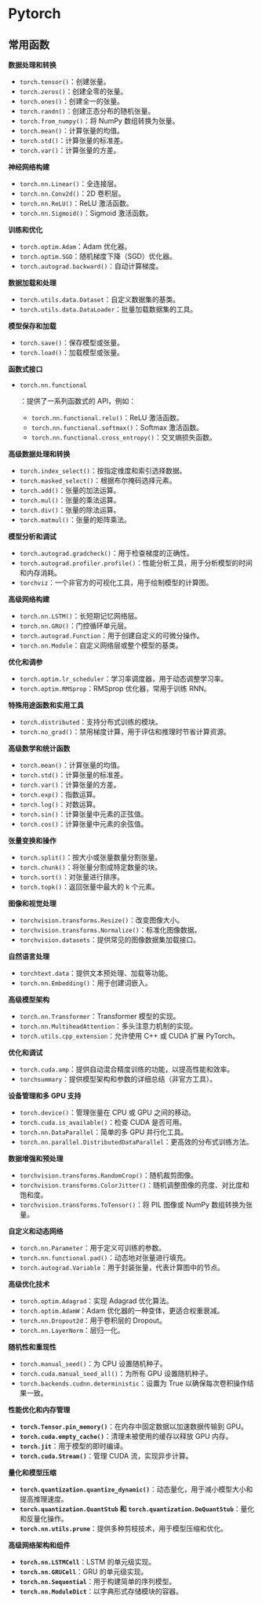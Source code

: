 # Pytorch

## 常用函数

**数据处理和转换**

- `torch.tensor()`：创建张量。
- `torch.zeros()`：创建全零的张量。
- `torch.ones()`：创建全一的张量。
- `torch.randn()`：创建正态分布的随机张量。
- `torch.from_numpy()`：将 NumPy 数组转换为张量。
- `torch.mean()`：计算张量的均值。
- `torch.std()`：计算张量的标准差。
- `torch.var()`：计算张量的方差。

**神经网络构建**

- `torch.nn.Linear()`：全连接层。
- `torch.nn.Conv2d()`：2D 卷积层。
- `torch.nn.ReLU()`：ReLU 激活函数。
- `torch.nn.Sigmoid()`：Sigmoid 激活函数。

**训练和优化**

- `torch.optim.Adam`：Adam 优化器。
- `torch.optim.SGD`：随机梯度下降（SGD）优化器。
- `torch.autograd.backward()`：自动计算梯度。

**数据加载和处理**

- `torch.utils.data.Dataset`：自定义数据集的基类。
- `torch.utils.data.DataLoader`：批量加载数据集的工具。

**模型保存和加载**

- `torch.save()`：保存模型或张量。
- `torch.load()`：加载模型或张量。

**函数式接口**

- ```
  torch.nn.functional
  ```

  ：提供了一系列函数式的 API，例如：

  - `torch.nn.functional.relu()`：ReLU 激活函数。
  - `torch.nn.functional.softmax()`：Softmax 激活函数。
  - `torch.nn.functional.cross_entropy()`：交叉熵损失函数。

**高级数据处理和转换**

- `torch.index_select()`：按指定维度和索引选择数据。
- `torch.masked_select()`：根据布尔掩码选择元素。
- `torch.add()`：张量的加法运算。
- `torch.mul()`：张量的乘法运算。
- `torch.div()`：张量的除法运算。
- `torch.matmul()`：张量的矩阵乘法。

**模型分析和调试**

- `torch.autograd.gradcheck()`：用于检查梯度的正确性。
- `torch.autograd.profiler.profile()`：性能分析工具，用于分析模型的时间和内存消耗。
- `torchviz`：一个非官方的可视化工具，用于绘制模型的计算图。

**高级网络构建**

- `torch.nn.LSTM()`：长短期记忆网络层。
- `torch.nn.GRU()`：门控循环单元层。
- `torch.autograd.Function`：用于创建自定义的可微分操作。
- `torch.nn.Module`：自定义网络层或整个模型的基类。

**优化和调参**

- `torch.optim.lr_scheduler`：学习率调度器，用于动态调整学习率。
- `torch.optim.RMSprop`：RMSprop 优化器，常用于训练 RNN。

**特殊用途函数和实用工具**

- `torch.distributed`：支持分布式训练的模块。
- `torch.no_grad()`：禁用梯度计算，用于评估和推理时节省计算资源。

**高级数学和统计函数**

- `torch.mean()`：计算张量的均值。
- `torch.std()`：计算张量的标准差。
- `torch.var()`：计算张量的方差。
- `torch.exp()`：指数运算。
- `torch.log()`：对数运算。
- `torch.sin()`：计算张量中元素的正弦值。
- `torch.cos()`：计算张量中元素的余弦值。

**张量变换和操作**

- `torch.split()`：按大小或张量数量分割张量。
- `torch.chunk()`：将张量分割成特定数量的块。
- `torch.sort()`：对张量进行排序。
- `torch.topk()`：返回张量中最大的 k 个元素。

**图像和视觉处理**

- `torchvision.transforms.Resize()`：改变图像大小。
- `torchvision.transforms.Normalize()`：标准化图像数据。
- `torchvision.datasets`：提供常见的图像数据集加载接口。

**自然语言处理**

- `torchtext.data`：提供文本预处理、加载等功能。
- `torch.nn.Embedding()`：用于创建词嵌入。

**高级模型架构**

- `torch.nn.Transformer`：Transformer 模型的实现。
- `torch.nn.MultiheadAttention`：多头注意力机制的实现。
- `torch.utils.cpp_extension`：允许使用 C++ 或 CUDA 扩展 PyTorch。

**优化和调试**

- `torch.cuda.amp`：提供自动混合精度训练的功能，以提高性能和效率。
- `torchsummary`：提供模型架构和参数的详细总结（非官方工具）。

**设备管理和多 GPU 支持**

- `torch.device()`：管理张量在 CPU 或 GPU 之间的移动。
- `torch.cuda.is_available()`：检查 CUDA 是否可用。
- `torch.nn.DataParallel`：简单的多 GPU 并行化工具。
- `torch.nn.parallel.DistributedDataParallel`：更高效的分布式训练方法。

**数据增强和预处理**

- `torchvision.transforms.RandomCrop()`：随机裁剪图像。
- `torchvision.transforms.ColorJitter()`：随机调整图像的亮度、对比度和饱和度。
- `torchvision.transforms.ToTensor()`：将 PIL 图像或 NumPy 数组转换为张量。

**自定义和动态网络**

- `torch.nn.Parameter`：用于定义可训练的参数。
- `torch.nn.functional.pad()`：动态地对张量进行填充。
- `torch.autograd.Variable`：用于封装张量，代表计算图中的节点。

**高级优化技术**

- `torch.optim.Adagrad`：实现 Adagrad 优化算法。
- `torch.optim.AdamW`：Adam 优化器的一种变体，更适合权重衰减。
- `torch.nn.Dropout2d`：用于卷积层的 Dropout。
- `torch.nn.LayerNorm`：层归一化。

**随机性和重现性**

- `torch.manual_seed()`：为 CPU 设置随机种子。
- `torch.cuda.manual_seed_all()`：为所有 GPU 设置随机种子。
- `torch.backends.cudnn.deterministic`：设置为 True 以确保每次卷积操作结果一致。

**性能优化和内存管理**

- **`torch.Tensor.pin_memory()`**：在内存中固定数据以加速数据传输到 GPU。
- **`torch.cuda.empty_cache()`**：清理未被使用的缓存以释放 GPU 内存。
- **`torch.jit`**：用于模型的即时编译。
- **`torch.cuda.Stream()`**：管理 CUDA 流，实现异步计算。

**量化和模型压缩**

- **`torch.quantization.quantize_dynamic()`**：动态量化，用于减小模型大小和提高推理速度。
- **`torch.quantization.QuantStub` 和 `torch.quantization.DeQuantStub`**：量化和反量化操作。
- **`torch.nn.utils.prune`**：提供多种剪枝技术，用于模型压缩和优化。

**高级网络架构和组件**

- **`torch.nn.LSTMCell`**：LSTM 的单元级实现。
- **`torch.nn.GRUCell`**：GRU 的单元级实现。
- **`torch.nn.Sequential`**：用于构建简单的序列模型。
- **`torch.nn.ModuleDict`**：以字典形式存储模块的容器。